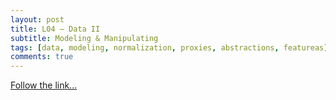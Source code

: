 ```yaml
---
layout: post
title: L04 — Data II
subtitle: Modeling & Manipulating
tags: [data, modeling, normalization, proxies, abstractions, featureas]
comments: true
---
```


[Follow the link...](../04)

